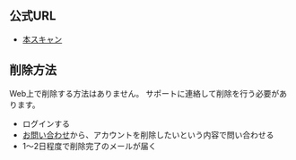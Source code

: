 ## 公式URL

- [本スキャン](https://honscan.jp/)

## 削除方法

Web上で削除する方法はありません。
サポートに連絡して削除を行う必要があります。

- ログインする
- [お問い合わせ](https://honscan.jp/contact/index.php)から、アカウントを削除したいという内容で問い合わせる
- 1〜2日程度で削除完了のメールが届く
